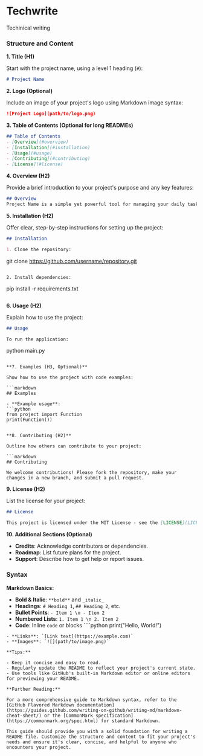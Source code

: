 # Techwrite
Techinical writing


### Structure and Content

**1. Title (H1)**

Start with the project name, using a level 1 heading (`#`):

```markdown
# Project Name
```

**2. Logo (Optional)**

Include an image of your project's logo using Markdown image syntax:

```markdown
![Project Logo](path/to/logo.png)
```

**3. Table of Contents (Optional for long READMEs)**

```markdown
## Table of Contents
- [Overview](#overview)
- [Installation](#installation)
- [Usage](#usage)
- [Contributing](#contributing)
- [License](#license)
```

**4. Overview (H2)**

Provide a brief introduction to your project's purpose and any key features:

```markdown
## Overview
Project Name is a simple yet powerful tool for managing your daily tasks.
```

**5. Installation (H2)**

Offer clear, step-by-step instructions for setting up the project:

```markdown
## Installation

1. Clone the repository:
   ```
   git clone https://github.com/username/repository.git
   ```

2. Install dependencies:
   ```
   pip install -r requirements.txt
   ```
```

**6. Usage (H2)**

Explain how to use the project:

```markdown
## Usage

To run the application:
   ```
   python main.py
   ```

**7. Examples (H3, Optional)**

Show how to use the project with code examples:

```markdown
## Examples

- **Example usage**:
   ```python
   from project import Function
   print(Function())
   ```
```

**8. Contributing (H2)**

Outline how others can contribute to your project:

```markdown
## Contributing

We welcome contributions! Please fork the repository, make your changes in a new branch, and submit a pull request.
```

**9. License (H2)**

List the license for your project:

```markdown
## License

This project is licensed under the MIT License - see the [LICENSE](LICENSE) file for details.
```

**10. Additional Sections (Optional)**

- **Credits**: Acknowledge contributors or dependencies.
- **Roadmap**: List future plans for the project.
- **Support**: Describe how to get help or report issues.

### Syntax

**Markdown Basics:**

- **Bold & Italic**: `**bold**` and `_italic_`
- **Headings**: `# Heading 1`, `## Heading 2`, etc.
- **Bullet Points**: `- Item 1 \n - Item 2`
- **Numbered Lists**: `1. Item 1 \n 2. Item 2`
- **Code**: Inline `code` or blocks ````python
print("Hello, World!")
````.
- **Links**: `[Link text](https://example.com)`
- **Images**: `![](path/to/image.png)`

**Tips:**

- Keep it concise and easy to read.
- Regularly update the README to reflect your project's current state.
- Use tools like GitHub's built-in Markdown editor or online editors for previewing your README.

**Further Reading:**

For a more comprehensive guide to Markdown syntax, refer to the [GitHub Flavored Markdown documentation](https://guides.github.com/writing-on-github/writing-md/markdown-cheat-sheet/) or the [CommonMark specification](https://commonmark.org/spec.html) for standard Markdown.

This guide should provide you with a solid foundation for writing a README file. Customize the structure and content to fit your project's needs and ensure it's clear, concise, and helpful to anyone who encounters your project.
